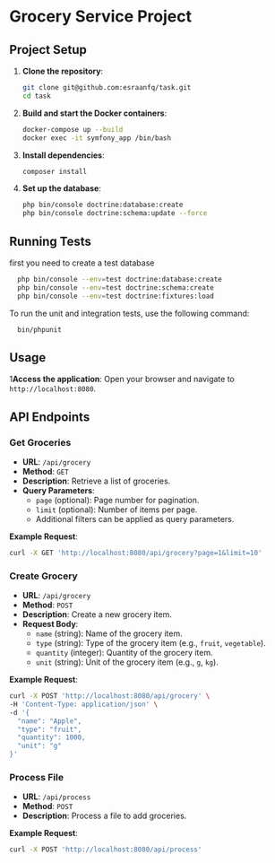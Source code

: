 # Grocery Service Project

## Project Setup

1. **Clone the repository**:
    ```bash
    git clone git@github.com:esraanfq/task.git
    cd task
    ```

2. **Build and start the Docker containers**:
    ```bash
    docker-compose up --build
    docker exec -it symfony_app /bin/bash
    ```

3. **Install dependencies**:
    ```bash
    composer install
    ```

4. **Set up the database**:
    ```bash
    php bin/console doctrine:database:create
    php bin/console doctrine:schema:update --force
    ```

## Running Tests
first you need to create a test database
```bash
  php bin/console --env=test doctrine:database:create
  php bin/console --env=test doctrine:schema:create
  php bin/console --env=test doctrine:fixtures:load
```
To run the unit and integration tests, use the following command:
```bash
  bin/phpunit
 ```
## Usage
1**Access the application**:
    Open your browser and navigate to `http://localhost:8080`.

## API Endpoints

### Get Groceries

- **URL**: `/api/grocery`
- **Method**: `GET`
- **Description**: Retrieve a list of groceries.
- **Query Parameters**:
  - `page` (optional): Page number for pagination.
  - `limit` (optional): Number of items per page.
  - Additional filters can be applied as query parameters.

**Example Request**:
```bash
curl -X GET 'http://localhost:8080/api/grocery?page=1&limit=10'
```
### Create Grocery

- **URL**: `/api/grocery`
- **Method**: `POST`
- **Description**: Create a new grocery item.
- **Request Body**:
  - `name` (string): Name of the grocery item.
  - `type` (string): Type of the grocery item (e.g., `fruit`, `vegetable`).
  - `quantity` (integer): Quantity of the grocery item.
  - `unit` (string): Unit of the grocery item (e.g., `g`, `kg`).

**Example Request**:
```bash
curl -X POST 'http://localhost:8080/api/grocery' \
-H 'Content-Type: application/json' \
-d '{
  "name": "Apple",
  "type": "fruit",
  "quantity": 1000,
  "unit": "g"
}'
``` 
### Process File

- **URL**: `/api/process`
- **Method**: `POST`
- **Description**: Process a file to add groceries.

**Example Request**:
```bash
curl -X POST 'http://localhost:8080/api/process'
```
